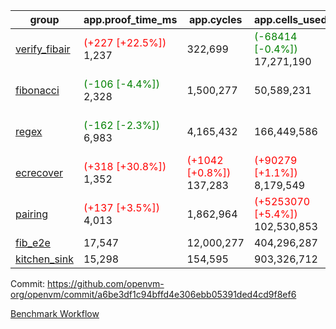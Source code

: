 | group | app.proof_time_ms | app.cycles | app.cells_used | leaf.proof_time_ms | leaf.cycles | leaf.cells_used |
| -- | -- | -- | -- | -- | -- | -- |
| [verify_fibair](https://github.com/openvm-org/openvm/blob/benchmark-results/benchmarks-pr/1567/verify_fibair-a6be3df1c94bffd4e306ebb05391ded4cd9f8ef6.md) |<span style='color: red'>(+227 [+22.5%])</span> 1,237 |  322,699 | <span style='color: green'>(-68414 [-0.4%])</span> 17,271,190 |- | - | - |
| [fibonacci](https://github.com/openvm-org/openvm/blob/benchmark-results/benchmarks-pr/1567/fibonacci-a6be3df1c94bffd4e306ebb05391ded4cd9f8ef6.md) |<span style='color: green'>(-106 [-4.4%])</span> 2,328 |  1,500,277 |  50,589,231 |<span style='color: red'>(+277 [+8.9%])</span> 3,401 |  1,247,983 | <span style='color: red'>(+259148 [+0.4%])</span> 70,094,234 |
| [regex](https://github.com/openvm-org/openvm/blob/benchmark-results/benchmarks-pr/1567/regex-a6be3df1c94bffd4e306ebb05391ded4cd9f8ef6.md) |<span style='color: green'>(-162 [-2.3%])</span> 6,983 |  4,165,432 |  166,449,586 |<span style='color: green'>(-1898 [-15.3%])</span> 10,512 | <span style='color: green'>(-602251 [-15.2%])</span> 3,349,039 | <span style='color: green'>(-73523703 [-24.2%])</span> 230,130,019 |
| [ecrecover](https://github.com/openvm-org/openvm/blob/benchmark-results/benchmarks-pr/1567/ecrecover-a6be3df1c94bffd4e306ebb05391ded4cd9f8ef6.md) |<span style='color: red'>(+318 [+30.8%])</span> 1,352 | <span style='color: red'>(+1042 [+0.8%])</span> 137,283 | <span style='color: red'>(+90279 [+1.1%])</span> 8,179,549 |<span style='color: green'>(-124 [-1.2%])</span> 10,478 | <span style='color: green'>(-77809 [-2.6%])</span> 2,934,822 | <span style='color: green'>(-2644220 [-1.1%])</span> 242,450,444 |
| [pairing](https://github.com/openvm-org/openvm/blob/benchmark-results/benchmarks-pr/1567/pairing-a6be3df1c94bffd4e306ebb05391ded4cd9f8ef6.md) |<span style='color: red'>(+137 [+3.5%])</span> 4,013 |  1,862,964 | <span style='color: red'>(+5253070 [+5.4%])</span> 102,530,853 |<span style='color: green'>(-2383 [-31.0%])</span> 5,297 | <span style='color: green'>(-564102 [-21.9%])</span> 2,010,388 | <span style='color: green'>(-70709799 [-34.4%])</span> 134,815,067 |
| [fib_e2e](https://github.com/openvm-org/openvm/blob/benchmark-results/benchmarks-pr/1567/fib_e2e-a6be3df1c94bffd4e306ebb05391ded4cd9f8ef6.md) | 17,547 |  12,000,277 |  404,296,287 | 17,214 |  7,596,391 |  434,397,004 |
| [kitchen_sink](https://github.com/openvm-org/openvm/blob/benchmark-results/benchmarks-pr/1567/kitchen_sink-a6be3df1c94bffd4e306ebb05391ded4cd9f8ef6.md) | 15,298 |  154,595 |  903,326,712 | 23,651 |  7,991,208 |  755,627,013 |


Commit: https://github.com/openvm-org/openvm/commit/a6be3df1c94bffd4e306ebb05391ded4cd9f8ef6

[Benchmark Workflow](https://github.com/openvm-org/openvm/actions/runs/16224742693)
